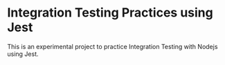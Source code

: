# Integration Testing Practices using Jest

This is an experimental project to practice Integration Testing with Nodejs using Jest.
